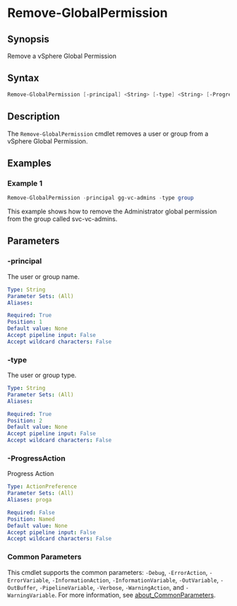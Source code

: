 # Remove-GlobalPermission

## Synopsis

Remove a vSphere Global Permission

## Syntax

```powershell
Remove-GlobalPermission [-principal] <String> [-type] <String> [-ProgressAction <ActionPreference>] [<CommonParameters>]
```

## Description

The `Remove-GlobalPermission` cmdlet removes a user or group from a vSphere Global Permission.

## Examples

### Example 1

```powershell
Remove-GlobalPermission -principal gg-vc-admins -type group
```

This example shows how to remove the Administrator global permission from the group called svc-vc-admins.

## Parameters

### -principal

The user or group name.

```yaml
Type: String
Parameter Sets: (All)
Aliases:

Required: True
Position: 1
Default value: None
Accept pipeline input: False
Accept wildcard characters: False
```

### -type

The user or group type.

```yaml
Type: String
Parameter Sets: (All)
Aliases:

Required: True
Position: 2
Default value: None
Accept pipeline input: False
Accept wildcard characters: False
```

### -ProgressAction

Progress Action

```yaml
Type: ActionPreference
Parameter Sets: (All)
Aliases: proga

Required: False
Position: Named
Default value: None
Accept pipeline input: False
Accept wildcard characters: False
```

### Common Parameters

This cmdlet supports the common parameters: `-Debug`, `-ErrorAction`, `-ErrorVariable`, `-InformationAction`, `-InformationVariable`, `-OutVariable`, `-OutBuffer`, `-PipelineVariable`, `-Verbose`, `-WarningAction`, and `-WarningVariable`. For more information, see [about_CommonParameters](http://go.microsoft.com/fwlink/?LinkID=113216).

